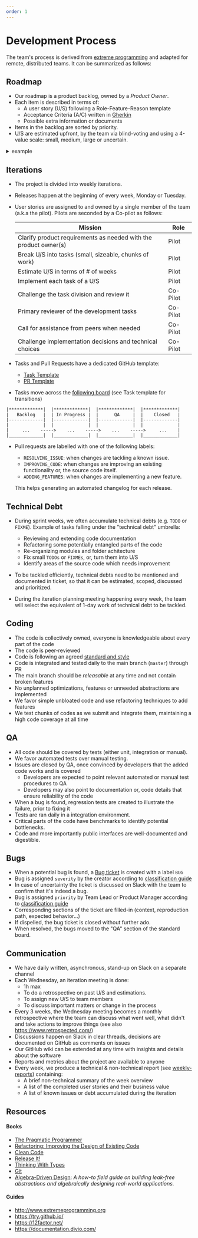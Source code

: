 ```yaml
---
order: 1
---
```


# Development Process

The team's process is derived from [extreme programming][xp] and adapted for remote, distributed teams. It can be summarized as follows:

## Roadmap

- Our roadmap is a product backlog, owned by a _Product Owner_.
- Each item is described in terms of:
    - A user story (U/S) following a Role-Feature-Reason template
    - Acceptance Criteria (A/C) written in [Gherkin](http://docs.behat.org/en/v2.5/guides/1.gherkin.html)
    - Possible extra information or documents
- Items in the backlog are sorted by priority.
- U/S are estimated upfront, by the team via blind-voting and using a 4-value scale: small, medium, large or uncertain.

<details>
    <summary>example</summary>

> ### User Story
>
> **As** a stake pool operator
> **I want** the pool ordering to be fair and not favor any particular pools especially during the bootstrapping era
> **So that** every pool has the same chance to be selected by users in the early stages.
>
> ### Acceptance Criteria
>
> **Given** that stake pools can be listed via https://input-output-hk.github.io/cardano-wallet/api/edge/#operation/listStakePools
> **And** they are ordered by "apparent performance"
> **When** I query stake pools during the first epoch (when little information about them is available)
> **Then** pools are ordered arbitrarily
> **And** the order is not necessarily the same between different wallets
> **And** the order is consistent between successive calls within the same wallet.
</details>


## Iterations

- The project is divided into weekly iterations.
- Releases happen at the beginning of every week, Monday or Tuesday.
- User stories are assigned to and owned by a single member of the team (a.k.a the pilot). Pilots are seconded by a Co-pilot as follows:

    | Mission | Role |
    | --- | --- |
    | Clarify product requirements as needed with the product owner(s) | Pilot |
    | Break U/S into tasks (small, sizeable, chunks of work) | Pilot |
    | Estimate U/S in terms of # of weeks | Pilot |
    | Implement each task of a U/S | Pilot |
    | Challenge the task division and review it | Co-Pilot |
    | Primary reviewer of the development tasks | Co-Pilot |
    | Call for assistance from peers when needed | Co-Pilot |
    | Challenge implementation decisions and technical choices | Co-Pilot |


- Tasks and Pull Requests have a dedicated GitHub template:
    - [Task Template](https://github.com/input-output-hk/adrestia/blob/master/.github/ISSUE_TEMPLATE/task.md)
    - [PR Template](https://github.com/input-output-hk/adrestia/blob/master/.github/PULL_REQUEST_TEMPLATE.md)

- Tasks move across the [following board](https://github.com/orgs/input-output-hk/projects/13) (see Task template for transitions)

```
|*************|  |*************|  |*************|  |*************|
|   Backlog   |  | In Progress |  |      QA     |  |    Closed   |
|-------------|  |-------------|  |-------------|  |-------------|
|             |  |             |  |             |  |             |
|     ...    ----->    ...    ----->    ...    ----->     ...    |
|_____________|  |_____________|  |_____________|  |_____________|
```

- Pull requests are labelled with one of the following labels:
    - `RESOLVING_ISSUE`: when changes are tackling a known issue.
    - `IMPROVING_CODE`: when changes are improving an existing functionality or, the source code itself.
    - `ADDING_FEATURES`: when changes are implementing a new feature.

  This helps generating an automated changelog for each release.


## Technical Debt

- During sprint weeks, we often accumulate technical debts (e.g. `TODO` or `FIXME`). Example of tasks falling under the "technical debt" umbrella:
    - Reviewing and extending code documentation
    - Refactoring some potentially entangled parts of the code
    - Re-organizing modules and folder achitecture
    - Fix small `TODOs` or `FIXMEs`, or, turn them into U/S
    - Identify areas of the source code which needs improvement

- To be tackled efficiently, technical debts need to be mentioned and documented in ticket, so that it can be estimated, scoped, discussed and prioritized.
- During the iteration planning meeting happening every week, the team will select the equivalent of 1-day work of technical debt to be tackled.

## Coding

- The code is collectively owned, everyone is knowledgeable about every part of the code
- The code is peer-reviewed
- Code is following an agreed [standard and style][styleguide]
- Code is integrated and tested daily to the main branch (`master`) through PR
- The main branch should be _releasable_ at any time and not contain broken features
- No unplanned optimizations, features or unneeded abstractions are implemented
- We favor simple unbloated code and use refactoring techniques to add features
- We test chunks of codes as we submit and integrate them, maintaining a high code coverage at all time


## QA

- All code should be covered by tests (either unit, integration or manual).
- We favor automated tests over manual testing.
- Issues are closed by QA, once convinced by developers that the added code works and is covered
    - Developers are expected to point relevant automated or manual test procedures to QA
    - Developers may also point to documentation or, code details that ensure reliability of the code
- When a bug is found, regression tests are created to illustrate the failure, prior to fixing it
- Tests are ran daily in a integration environment.
- Critical parts of the code have benchmarks to identify potential bottlenecks.
- Code and more importantly public interfaces are well-documented and digestible.

## Bugs

- When a potential bug is found, a [Bug ticket](https://github.com/input-output-hk/adrestia/blob/master/.github/ISSUE_TEMPLATE/bug.md) is created with a label `BUG`
- Bug is assigned `severity` by the creator according to [classification guide](https://github.com/input-output-hk/adrestia/wiki/Bug-Classification)
- In case of uncertainty the ticket is discussed on Slack with the team to confirm that it's indeed a bug.
- Bug is assigned `priority` by Team Lead or Product Manager according to [classification guide](https://github.com/input-output-hk/adrestia/wiki/Bug-Classification)
- Corresponding sections of the ticket are filled-in (context, reproduction path, expected behavior...)
- If dispelled, the bug ticket is closed without further ado.
- When resolved, the bugs moved to the "QA" section of the standard board.

## Communication

- We have daily written, asynchronous, stand-up on Slack on a separate channel
- Each Wednesday, an iteration meeting is done:
    - 1h max
    - To do a retrospective on past U/S and estimations.
    - To assign new U/S to team members
    - To discuss important matters or change in the process
- Every 3 weeks, the Wednesday meeting becomes a monthly retrospective where the team can discuss what went well, what didn't and take actions to improve things (see also https://www.retrospected.com/)
- Discussions happen on Slack in clear threads, decisions are documented on GitHub as comments on issues
- Our GitHub wiki can be extended at any time with insights and details about the software
- Reports and metrics about the project are available to anyone
- Every week, we produce a technical & non-technical report (see [weekly-reports](https://github.com/input-output-hk/adrestia/tree/weekly-reports)) containing:
    - A brief non-technical summary of the week overview
    - A list of the completed user stories and their business value
    - A list of known issues or debt accumulated during the iteration

## Resources

#### Books

- [The Pragmatic Programmer](https://www.amazon.com/Pragmatic-Programmer-Journeyman-Master/dp/020161622X/)
- [Refactoring: Improving the Design of Existing Code](https://www.amazon.com/Refactoring-Improving-Existing-Addison-Wesley-Signature/dp/0134757599/)
- [Clean Code](https://www.amazon.com/Clean-Code-Handbook-Software-Craftsmanship/dp/0132350882/)
- [Release It!](https://www.amazon.com/Release-Design-Deploy-Production-Ready-Software/dp/1680502395/)
- [Thinking With Types](https://leanpub.com/thinking-with-types/)
- [Git](https://www.amazon.com/Version-Control-Git-collaborative-development/dp/1449316387/)
- [Algebra-Driven Design](https://leanpub.com/algebra-driven-design): _A how-to field guide on building leak-free abstractions and algebraically designing real-world applications._

#### Guides

- http://www.extremeprogramming.org
- https://try.github.io/
- https://12factor.net/
- https://documentation.divio.com/

[styleguide]: https://github.com/input-output-hk/adrestia/wiki/Coding-Standards
[xp]: http://www.extremeprogramming.org
